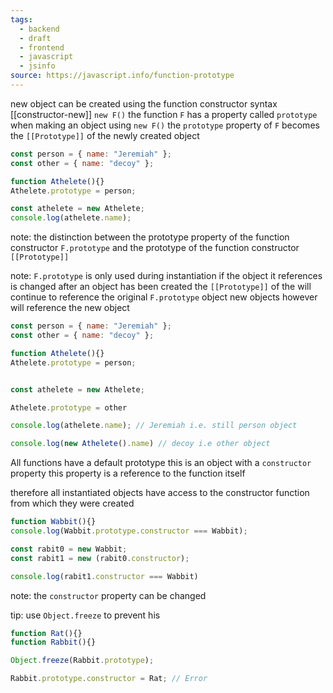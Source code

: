 ```yaml
---
tags:
  - backend
  - draft
  - frontend
  - javascript
  - jsinfo
source: https://javascript.info/function-prototype
---
```

new object can be created using the function constructor syntax [[constructor-new]]
`new F()`
the function `F` has a property called `prototype`
when making an object using `new F()` the `prototype` property of `F` becomes the `[[Prototype]]` of the newly created object

```javascript
const person = { name: "Jeremiah" };
const other = { name: "decoy" };

function Athelete(){}
Athelete.prototype = person;

const athelete = new Athelete;
console.log(athelete.name);
```

note:
	the distinction between the prototype property of the function constructor `F.prototype` and the prototype of the function constructor `[[Prototype]]`

note:
	`F.prototype` is only used during instantiation
	if the object it references is changed after an object has been created the `[[Prototype]]` of the will continue to reference the original `F.prototype` object
	new objects however will reference the new object

```javascript
const person = { name: "Jeremiah" };
const other = { name: "decoy" };

function Athelete(){}
Athelete.prototype = person;


const athelete = new Athelete;

Athelete.prototype = other

console.log(athelete.name); // Jeremiah i.e. still person object

console.log(new Athelete().name) // decoy i.e other object
```

All functions have a default prototype
this is an object with a `constructor` property
this property is a reference to the function itself

therefore all instantiated objects have access to the constructor function from which they were created

```javascript
function Wabbit(){}
console.log(Wabbit.prototype.constructor === Wabbit);

const rabit0 = new Wabbit;
const rabit1 = new (rabit0.constructor);

console.log(rabit1.constructor === Wabbit)
```


note:
	the `constructor` property can be changed

tip:
	use `Object.freeze` to prevent his

```javascript
function Rat(){}
function Rabbit(){}

Object.freeze(Rabbit.prototype);

Rabbit.prototype.constructor = Rat; // Error 
```